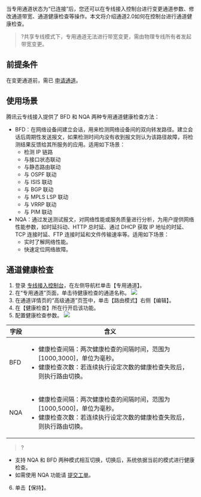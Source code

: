 当专用通道状态为“已连接”后，您还可以在专线接入控制台进行变更通道参数、修改通道带宽、通道健康检查等操作。本文将介绍通道2.0如何在控制台进行通道健康检查。

> ?共享专线模式下，专用通道无法进行带宽变更，需由物理专线所有者发起带宽变更。

## 前提条件
在变更通道前，需已 [申请通道](https://cloud.tencent.com/document/product/216/19250)。

## 使用场景
腾讯云专线接入提供了 BFD 和 NQA 两种专用通道健康检查方法：
 - BFD：在网络设备间建立会话，用来检测网络设备间的双向转发路径。建立会话后周期性发送报文，如果检测时间内没有收到报文则认为该路径故障，将检测结果反馈给其所服务的应用。适用如下场景：
    - 检测 IP 链路
    - 与接口状态联动
    - 与静态路由联动
    - 与 OSPF 联动
    - 与 ISIS 联动
    - 与 BGP 联动
    - 与 MPLS LSP 联动
    - 与 VRRP 联动
    - 与 PIM 联动
 - NQA：通过发送测试报文，对网络性能或服务质量进行分析，为用户提供网络性能参数，如时延抖动、HTTP 总时延、通过 DHCP 获取 IP 地址的时延、TCP 连接时延、FTP 连接时延和文件传输速率等。适用如下场景：
    - 实时了解网络性能。
    - 快速定位网络故障。

## 通道健康检查

1. 登录 [专线接入控制台](https://console.cloud.tencent.com/dc/conn)，在左侧导航栏单击【专用通道】。
2. 在“专用通道”页面，单击待健康检查的通道名称。
    ![](https://main.qcloudimg.com/raw/1dc76b3dfadff519a47c02a48e28425e.png)
3. 在通道详情页的“高级通道”页签中，单击【路由模式】右侧【编辑】。
4. 在【健康检查】所在行开启该功能。
5. 配置健康检查参数。
    ![](https://main.qcloudimg.com/raw/3b7f016f686cfe64e642e75f3dccaa9a.png)
		
| 字段 | 含义 |
|---------|---------|
| BFD | <ul><li>健康检查间隔：两次健康检查的间隔时间，范围为[1000,3000]，单位为毫秒。</li><li>健康检查次数：若连续执行设定次数的健康检查失败后，则执行路由切换。</li></ul> |
| NQA |  <ul><li>健康检查间隔：两次健康检查的间隔时间，范围为[1000,5000]，单位为毫秒。</li><li>健康检查次数：若连续执行设定次数的健康检查失败后，则执行路由切换。 |

>?
- 支持 NQA 和 BFD 两种模式相互切换，切换后，系统依据当前的模式进行健康检查。
- 如需使用 NQA 功能请 [提交工单](https://console.cloud.tencent.com/workorder/category)。
> 
6. 单击【保持】。

